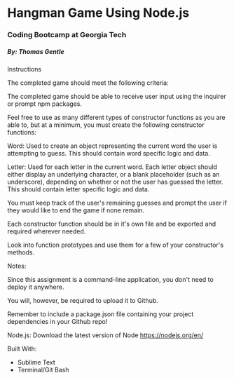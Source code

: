 # Hangman Game Using Node.js

### Coding Bootcamp at Georgia Tech

##### By: Thomas Gentle

Instructions

The completed game should meet the following criteria:

The completed game should be able to receive user input using the inquirer or prompt npm packages.

Feel free to use as many different types of constructor functions as you are able to, but at a minimum, you must create the following constructor functions:

Word: Used to create an object representing the current word the user is attempting to guess. This should contain word specific logic and data.

Letter: Used for each letter in the current word. Each letter object should either display an underlying character, or a blank placeholder (such as an underscore), depending on whether or not the user has guessed the letter. This should contain letter specific logic and data.

You must keep track of the user's remaining guesses and prompt the user if they would like to end the game if none remain.

Each constructor function should be in it's own file and be exported and required wherever needed.

Look into function prototypes and use them for a few of your constructor's methods.

Notes:

Since this assignment is a command-line application, you don't need to deploy it anywhere. 

You will, however, be required to upload it to Github.

Remember to include a package.json file containing your project dependencies in your Github repo!

Node.js: Download the latest version of Node https://nodejs.org/en/

Built With:

- Sublime Text
- Terminal/Git Bash